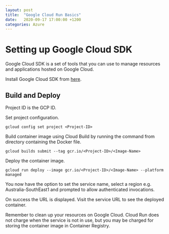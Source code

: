 ```yaml
---
layout: post
title:  "Google Cloud Run Basics"
date:   2020-09-17 17:00:00 +1200
categories: Azure
---
```


# Setting up Google Cloud SDK

Google Cloud SDK is a set of tools that you can use to manage resources and applications hosted on Google Cloud.

Install Google Cloud SDK from [here](https://cloud.google.com/sdk/docs/install).

## Build and Deploy

Project ID is the GCP ID.

Set project configuration.

`gcloud config set project <Project-ID>`

Build container image using Cloud Build by running the command from directory containing the Docker file.

`gcloud builds submit --tag gcr.io/<Project-ID>/<Image-Name>`

Deploy the container image.

`gcloud run deploy --image gcr.io/<Project-ID>/<Image-Name> --platform managed`

You now have the option to set the service name, select a region e.g. Australia-SouthEast1 and prompted to allow authenticated invocations.

On success the URL is displayed. Visit the service URL to see the deployed container.

Remember to clean up your resources on Google Cloud. Cloud Run does not charge when the service is not in use, but you may be charged for storing the container image in Container Registry.